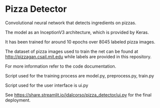 # Pizza Detector
Convolutional neural network that detects ingredients on pizzas.

The model as an InceptionV3 architecture, which is provided by Keras. 

It has been trained for around 10 epochs over 8045 labeled pizza images.

The dataset of pizza images used to train the net can be found at http://pizzagan.csail.mit.edu while labels are provided in this repository.

For more information refer to the code documentation.

Script used for the training process are model.py, preprocess.py, train.py

Script used for the user interface is ui.py

See https://share.streamlit.io/jdalcorso/pizza_detector/ui.py for the final deployment.


